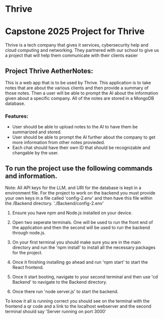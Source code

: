 # Thrive
# Capstone 2025 Project for Thrive
Thrive is a tech company that gives it services, cybersecurity help and cloud computing and networking. 
They partnered with our school to give us a project that will help them communicate with their clients easier

## Project Thrive AetherNotes:
This is a web app that is to be used by Thrive. This application is to take notes that are about the various clients and then provide a summary of those notes. Then a user will be able to prompt the AI about the information given about a specific company. All of the notes are stored in a MongoDB database.

### Features:
- User should be able to upload notes to the AI to have them be summarized and stored.
- User should be able to prompt the AI further about the company to get more information from other notes provieded.
- Each chat should have their own ID that should be recognizable and changable by the user.



## To run the project use the following commands and information.
Note: All API keys for the LLM, and URI for the database is kept in a environment file. For the project to work on the backend you must provide your own keys in a file called 'config-2.env' and then have this file within the /Backend directory. './Backend/config-2.env'

1. Ensure you have npm and Node.js installed on your device. 

2. Open two seperate terminals. One will be used to run the front end of the application and then the second will be used to run the backend through node.js.

3. On your first terminal you should make sure you are in the main directory and run the 'npm install' to install all the necessary packages for the project. 

4. Once it finishing installing go ahead and run 'npm start' to start the React frontend. 

5. Once it start booting, navigate to your second terminal and then use 'cd Backend' to navigate to the Backend directory. 

6. Once there run 'node server.js' to start the backend. 

To know it all is running correct you should see on the terminal with the frontend a qr code and a link to the localhost webserver and the second terminal should say 'Server running on port 3000'






